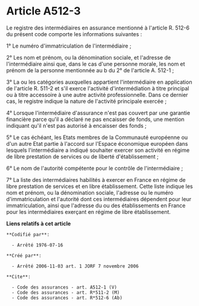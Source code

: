# Article A512-3

Le registre des intermédiaires en assurance mentionné à l'article R. 512-6 du présent code comporte les informations
suivantes :

1° Le numéro d'immatriculation de l'intermédiaire ;

2° Les nom et prénom, ou la dénomination sociale, et l'adresse de l'intermédiaire ainsi que, dans le cas d'une personne
morale, les nom et prénom de la personne mentionnée au b du 2° de l'article A. 512-1 ;

3° La ou les catégories auxquelles appartient l'intermédiaire en application de l'article R. 511-2 et s'il exerce l'activité
d'intermédiation à titre principal ou à titre accessoire à une autre activité professionnelle. Dans ce dernier cas, le
registre indique la nature de l'activité principale exercée ;

4° Lorsque l'intermédiaire d'assurance n'est pas couvert par une garantie financière parce qu'il a déclaré ne pas encaisser
de fonds, une mention indiquant qu'il n'est pas autorisé à encaisser des fonds ;

5° Le cas échéant, les Etats membres de la Communauté européenne ou d'un autre Etat partie à l'accord sur l'Espace économique
européen dans lesquels l'intermédiaire a indiqué souhaiter exercer son activité en régime de libre prestation de services ou
de liberté d'établissement ;

6° Le nom de l'autorité compétente pour le contrôle de l'intermédiaire ;

7° La liste des intermédiaires habilités à exercer en France en régime de libre prestation de services et en libre
établissement. Cette liste indique les nom et prénom, ou la dénomination sociale, l'adresse ou le numéro d'immatriculation et
l'autorité dont ces intermédiaires dépendent pour leur immatriculation, ainsi que l'adresse du ou des établissements en
France pour les intermédiaires exerçant en régime de libre établissement.

**Liens relatifs à cet article**

	**Codifié par**:

	  - Arrêté 1976-07-16

	**Créé par**:

	  - Arrêté 2006-11-03 art. 1 JORF 7 novembre 2006

	**Cite**:

	  - Code des assurances - art. A512-1 (V)
	  - Code des assurances - art. R*511-2 (M)
	  - Code des assurances - art. R*512-6 (Ab)
